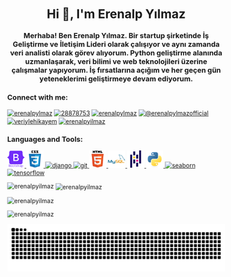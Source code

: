 <h1 align="center">Hi 👋, I'm Erenalp Yılmaz</h1>
<h3 align="center">Merhaba! Ben Erenalp Yılmaz. Bir startup şirketinde İş Geliştirme ve İletişim Lideri olarak çalışıyor ve aynı zamanda veri analisti olarak görev alıyorum. Python geliştirme alanında uzmanlaşarak, veri bilimi ve web teknolojileri üzerine çalışmalar yapıyorum. İş fırsatlarına açığım ve her geçen gün yeteneklerimi geliştirmeye devam ediyorum.</h3>

<h3 align="left">Connect with me:</h3>
<p align="left">
<a href="https://linkedin.com/in/erenalpylmaz" target="blank"><img align="center" src="https://raw.githubusercontent.com/rahuldkjain/github-profile-readme-generator/master/src/images/icons/Social/linked-in-alt.svg" alt="erenalpylmaz" height="30" width="40" /></a>
<a href="https://stackoverflow.com/users/28878753" target="blank"><img align="center" src="https://raw.githubusercontent.com/rahuldkjain/github-profile-readme-generator/master/src/images/icons/Social/stack-overflow.svg" alt="28878753" height="30" width="40" /></a>
<a href="https://kaggle.com/erenalpylmaz" target="blank"><img align="center" src="https://raw.githubusercontent.com/rahuldkjain/github-profile-readme-generator/master/src/images/icons/Social/kaggle.svg" alt="erenalpylmaz" height="30" width="40" /></a>
<a href="https://medium.com/@erenalpylmazofficial" target="blank"><img align="center" src="https://raw.githubusercontent.com/rahuldkjain/github-profile-readme-generator/master/src/images/icons/Social/medium.svg" alt="@erenalpylmazofficial" height="30" width="40" /></a>
<a href="https://www.youtube.com/c/veriylehikayem" target="blank"><img align="center" src="https://raw.githubusercontent.com/rahuldkjain/github-profile-readme-generator/master/src/images/icons/Social/youtube.svg" alt="veriylehikayem" height="30" width="40" /></a>
<a href="https://www.leetcode.com/erenalpyilmaz" target="blank"><img align="center" src="https://raw.githubusercontent.com/rahuldkjain/github-profile-readme-generator/master/src/images/icons/Social/leet-code.svg" alt="erenalpyilmaz" height="30" width="40" /></a>
</p>

<h3 align="left">Languages and Tools:</h3>
<p align="left"> <a href="https://getbootstrap.com" target="_blank" rel="noreferrer"> <img src="https://raw.githubusercontent.com/devicons/devicon/master/icons/bootstrap/bootstrap-plain-wordmark.svg" alt="bootstrap" width="40" height="40"/> </a> <a href="https://www.w3schools.com/css/" target="_blank" rel="noreferrer"> <img src="https://raw.githubusercontent.com/devicons/devicon/master/icons/css3/css3-original-wordmark.svg" alt="css3" width="40" height="40"/> </a> <a href="https://www.djangoproject.com/" target="_blank" rel="noreferrer"> <img src="https://cdn.worldvectorlogo.com/logos/django.svg" alt="django" width="40" height="40"/> </a> <a href="https://git-scm.com/" target="_blank" rel="noreferrer"> <img src="https://www.vectorlogo.zone/logos/git-scm/git-scm-icon.svg" alt="git" width="40" height="40"/> </a> <a href="https://www.w3.org/html/" target="_blank" rel="noreferrer"> <img src="https://raw.githubusercontent.com/devicons/devicon/master/icons/html5/html5-original-wordmark.svg" alt="html5" width="40" height="40"/> </a> <a href="https://www.mysql.com/" target="_blank" rel="noreferrer"> <img src="https://raw.githubusercontent.com/devicons/devicon/master/icons/mysql/mysql-original-wordmark.svg" alt="mysql" width="40" height="40"/> </a> <a href="https://pandas.pydata.org/" target="_blank" rel="noreferrer"> <img src="https://raw.githubusercontent.com/devicons/devicon/2ae2a900d2f041da66e950e4d48052658d850630/icons/pandas/pandas-original.svg" alt="pandas" width="40" height="40"/> </a> <a href="https://www.python.org" target="_blank" rel="noreferrer"> <img src="https://raw.githubusercontent.com/devicons/devicon/master/icons/python/python-original.svg" alt="python" width="40" height="40"/> </a> <a href="https://seaborn.pydata.org/" target="_blank" rel="noreferrer"> <img src="https://seaborn.pydata.org/_images/logo-mark-lightbg.svg" alt="seaborn" width="40" height="40"/> </a> <a href="https://www.tensorflow.org" target="_blank" rel="noreferrer"> <img src="https://www.vectorlogo.zone/logos/tensorflow/tensorflow-icon.svg" alt="tensorflow" width="40" height="40"/> </a> </p>

<p><img align="left" src="https://github-readme-stats.vercel.app/api/top-langs?username=erenalpyilmaz&show_icons=true&locale=en&layout=compact" alt="erenalpyilmaz" /></p>

<p>&nbsp;<img align="center" src="https://github-readme-stats.vercel.app/api?username=erenalpyilmaz&show_icons=true&locale=en" alt="erenalpyilmaz" /></p>

<p><img align="center" src="https://github-readme-streak-stats.herokuapp.com/?user=erenalpyilmaz&" alt="erenalpyilmaz" /></p>
<p align="left"> <img src="https://komarev.com/ghpvc/?username=erenalpyilmaz&label=Profile%20views&color=0e75b6&style=flat" alt="erenalpyilmaz" /> </p>

![snake gif](https://github.com/ErenalpYilmaz/ErenalpYilmaz/blob/output/github-snake-dark.svg)
